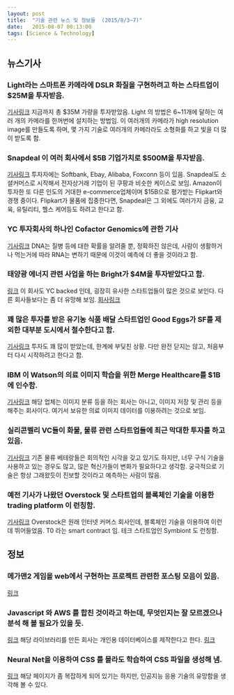 ```yaml
---
layout: post
title:  "기술 관련 뉴스 및 정보들  (2015/8/3~7)"
date:   2015-08-07 00:13:00
tags: [Science & Technology]
---
```


## 뉴스기사 

### Light라는 스마트폰 카메라에 DSLR 화질을 구현하려고 하는 스타트업이 $25M을 투자받음.
[기사링크](http://www.forbes.com/sites/aarontilley/2015/07/30/light-raises-25-million-to-put-dslr-quality-camera-in-your-next-smartphone/)
지금까지 총 $35M 가량을 투자받았음. Light 의 방법은 6~11개에 달하는 여러 개의 카메라를 한꺼번에 설치하는 방법임. 
이 여러개의 카메라가 high resolution image를 만들도록 하며, 몇 가지 기술로 여러개의 카메라라도 소형화를 하고 빛을 더 많이 받도록 함.

### Snapdeal 이 여러 회사에서 $5B 기업가치로 $500M을 투자받음.
[기사링크](http://recode.net/2015/08/02/indias-snapdeal-an-amazon-competitor-raises-500-million-from-alibaba-foxconn-and-softbank/)
투자자에는 Softbank, Ebay, Alibaba, Foxconn 등이 있음. Snapdeal도 소셜커머스로 시작해서 전자상거래 기업이 된 쿠팡과 비슷한 케이스로 보임.
Amazon이 투자한 또 다른 인도의 거대한 e-commerce업체이며 $15B으로 평가받는 Flipkart와 경쟁 중이다.
Flipkart가 물품에 집중한다면, Snapdeal은 그 외에도 여러가지 금융, 교육, 유틸리티, 헬스 케어등도 하려고 한다고 함.

### YC 투자회사의 하나인 Cofactor Genomics에 관한 기사
[기사링크](http://techcrunch.com/2015/07/31/cofactor-genomics/)
DNA는 질병 등에 대한 확률을 알려줄 뿐, 정확하진 않은데, 사람이 생활하거나 먹는거에 따라 RNA는 변하기 때문에 이것이 예측에 더 좋을 것이라고 함.

### 태양광 에너지 관련 사업을 하는 Bright가 $4M을 투자받았다고 함.
[링크](https://medium.com/@JGreenberger/bright-raises-4m-to-bring-solar-to-the-developing-world-ae3d07abc93a)
이 회사도 YC backed 인데, 굉장히 유사한 스타트업들이 많은 것으로 보인다.
다른 회사들보다는 좀 더 유망해 보임. [회사링크](https://www.thinkbright.mx/?lang=en)

### 꽤 많은 투자를 받은 유기농 식품 배달 스타트업인 Good Eggs가 SF를 제외한 대부분 도시에서 철수한다고 함.
[기사링크](http://techcrunch.com/2015/08/05/good-eggs-layoffs/)
투자도 꽤 많이 받았는데, 한계에 부딪친 상황. 다만 완전 닫지는 않고, 처음부터 다시 시작하려고 한다고 함.

### IBM 이 Watson의 의료 이미지 학습을 위한 Merge Healthcare를 $1B에 인수함.
[기사링크](http://bits.blogs.nytimes.com/2015/08/06/ibm-adds-medical-images-to-watson-buying-merge-healthcare-for-1-billion)
해당 업체는 이미지 분류 등을 하는 회사는 아니고, 이미지 저장 및 관리 등을 해주는 회사이다.
여기서 보유한 의료 이미지 데이터를 이용하려는 것으로 보임.

### 실리콘벨리 VC들이 화물, 물류 관련 스타트업들에 최근 막대한 투자를 하고 있음.
[기사링크](http://www.wsj.com/articles/freight-startups-attract-silicon-valleys-attention-1438875678)
기존 물류 베테랑들은 회의적인 시각을 갖고 있기도 하지만, 너무 구식 기술을 사용하고 있는 경우도 많고, 많은 혁신가들이 변화가 필요하다고 생각함.
궁극적으로 기술은 항상 그래왔듯이 진보할 것이라고 예측하는 사람이 많음.

### 예전 기사가 나왔던 Overstock 및 스타트업의 블록체인 기술을 이용한 trading platform 이 런칭함.
[기사링크](http://blogs.wsj.com/moneybeat/2015/08/05/bitbeat-smart-contracts-land-on-wall-street/)
Overstock은 원래 인터넷 커머스 회사인데, 블록체인 기술을 이용하여 이런데 뛰어들었음. T0 라는 smart contract 임.
테크 스타트업인 Symbiont 도 런칭함.



## 정보

### 메가맨2 게임을 web에서 구현하는 프로젝트 관련한 포스팅 모음이 있음.
[링크](https://medium.com/recreating-megaman-2-using-js-webgl)

### Javascript 와 AWS 를 합친 것이라고 하는데, 무엇인지는 잘 모르겠으나 분석 해 볼 필요가 있을 듯.
[링크](https://github.com/servant-app/JAWS)
해당 라이브러리를 만든 회사는 개인용 데이터베이스를 제작한다고 한다. [링크](https://www.servant.co/)

### Neural Net을 이용하여 CSS 를 몰라도 학습하여 CSS 파일을 생성해 냄.
[링크](http://www.gwern.net/AB%20testing#training-a-neural-net-to-generate-css)
해당 페이지가 좀 복잡하게 되어 있기는 하지만, 인공지능 응용 기술의 유망함을 생각해 볼 수 있다.


